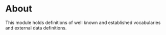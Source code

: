 # About

This module holds definitions of well known and established vocabularies and external data definitions.
